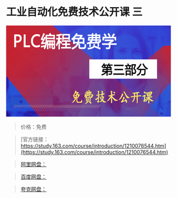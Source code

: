 # 工业自动化免费技术公开课 三

![img](../../../assets/study163/free/e6e00cbbbcd9444789a077625d2000bf.jpg)

> 价格：免费

> [官方链接：https://study.163.com/course/introduction/1210076544.htm](https://study.163.com/course/introduction/1210076544.htm)

> [阿里网盘：]()

> [百度网盘：]()

> [夸克网盘：]()
